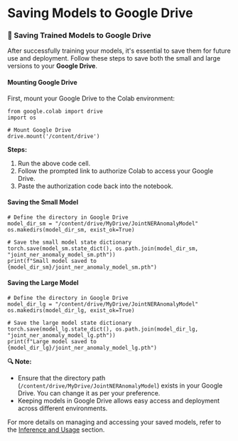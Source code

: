 # Saving Models to Google Drive

### 💾 Saving Trained Models to Google Drive

After successfully training your models, it's essential to save them for future use and deployment. Follow these steps to save both the small and large versions to your **Google Drive**.

#### Mounting Google Drive

First, mount your Google Drive to the Colab environment:

```
from google.colab import drive
import os

# Mount Google Drive
drive.mount('/content/drive')
```

**Steps:**

1. Run the above code cell.
2. Follow the prompted link to authorize Colab to access your Google Drive.
3. Paste the authorization code back into the notebook.

#### Saving the Small Model

```
# Define the directory in Google Drive
model_dir_sm = "/content/drive/MyDrive/JointNERAnomalyModel"
os.makedirs(model_dir_sm, exist_ok=True)

# Save the small model state dictionary
torch.save(model_sm.state_dict(), os.path.join(model_dir_sm, "joint_ner_anomaly_model_sm.pth"))
print(f"Small model saved to {model_dir_sm}/joint_ner_anomaly_model_sm.pth")
```

#### Saving the Large Model

```
# Define the directory in Google Drive
model_dir_lg = "/content/drive/MyDrive/JointNERAnomalyModel"
os.makedirs(model_dir_lg, exist_ok=True)

# Save the large model state dictionary
torch.save(model_lg.state_dict(), os.path.join(model_dir_lg, "joint_ner_anomaly_model_lg.pth"))
print(f"Large model saved to {model_dir_lg}/joint_ner_anomaly_model_lg.pth")
```

**🔍 Note:**

- Ensure that the directory path (`/content/drive/MyDrive/JointNERAnomalyModel`) exists in your Google Drive. You can change it as per your preference.
- Keeping models in Google Drive allows easy access and deployment across different environments.

For more details on managing and accessing your saved models, refer to the [Inference and Usage](inference.md) section.
